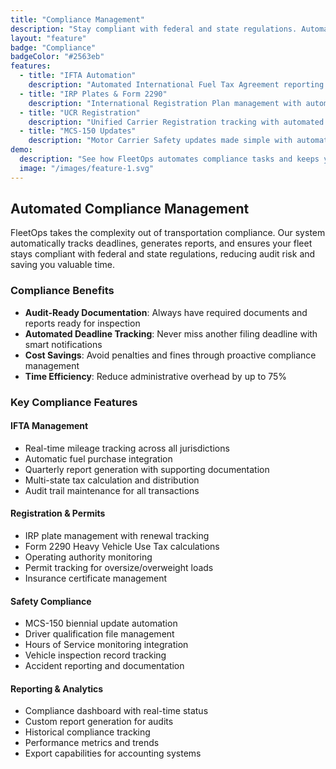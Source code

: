 ```yaml
---
title: "Compliance Management"
description: "Stay compliant with federal and state regulations. Automated reporting and tracking keep you audit-ready."
layout: "feature"
badge: "Compliance"
badgeColor: "#2563eb"
features:
  - title: "IFTA Automation"
    description: "Automated International Fuel Tax Agreement reporting with real-time mileage tracking and fuel purchase integration. Generate quarterly reports with one click."
  - title: "IRP Plates & Form 2290"
    description: "International Registration Plan management with automated plate renewals and Heavy Vehicle Use Tax (Form 2290) filing reminders and calculations."
  - title: "UCR Registration"
    description: "Unified Carrier Registration tracking with automated renewal reminders and fee calculations based on your fleet size and operating authority."
  - title: "MCS-150 Updates"
    description: "Motor Carrier Safety updates made simple with automated biennial filing reminders and pre-filled forms based on your current fleet information."
demo:
  description: "See how FleetOps automates compliance tasks and keeps your fleet audit-ready with minimal effort."
  image: "/images/feature-1.svg"
---
```


## Automated Compliance Management

FleetOps takes the complexity out of transportation compliance. Our system automatically tracks deadlines, generates reports, and ensures your fleet stays compliant with federal and state regulations, reducing audit risk and saving you valuable time.

### Compliance Benefits

- **Audit-Ready Documentation**: Always have required documents and reports ready for inspection
- **Automated Deadline Tracking**: Never miss another filing deadline with smart notifications
- **Cost Savings**: Avoid penalties and fines through proactive compliance management
- **Time Efficiency**: Reduce administrative overhead by up to 75%

### Key Compliance Features

#### IFTA Management
- Real-time mileage tracking across all jurisdictions
- Automatic fuel purchase integration
- Quarterly report generation with supporting documentation
- Multi-state tax calculation and distribution
- Audit trail maintenance for all transactions

#### Registration & Permits
- IRP plate management with renewal tracking
- Form 2290 Heavy Vehicle Use Tax calculations
- Operating authority monitoring
- Permit tracking for oversize/overweight loads
- Insurance certificate management

#### Safety Compliance
- MCS-150 biennial update automation
- Driver qualification file management
- Hours of Service monitoring integration
- Vehicle inspection record tracking
- Accident reporting and documentation

#### Reporting & Analytics
- Compliance dashboard with real-time status
- Custom report generation for audits
- Historical compliance tracking
- Performance metrics and trends
- Export capabilities for accounting systems
